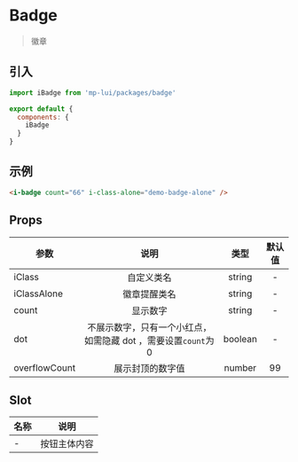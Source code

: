 # Badge

> 徽章

## 引入

``` js
import iBadge from 'mp-lui/packages/badge'

export default {
  components: {
    iBadge
  }
}
```

## 示例

``` html
<i-badge count="66" i-class-alone="demo-badge-alone" />
```

## Props

| 参数           | 说明                           |   类型   | 默认值 |
| ------------- |:-----------------------------:| :-------:| :-----------: |
| iClass | 自定义类名 | string | - |
| iClassAlone | 徽章提醒类名 | string   | - |
| count | 显示数字 |  string  | - |
| dot | 不展示数字，只有一个小红点，如需隐藏 dot ，需要设置`count`为 0 | boolean | - |
| overflowCount | 展示封顶的数字值 | number | 99 |

## Slot

| 名称 |     说明     |
| ---- | :----------: |
| -    | 按钮主体内容 |

